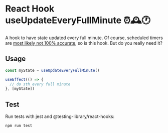 # React Hook useUpdateEveryFullMinute ⏰🕰️🕐

A hook to have state updated every full minute. Of course, scheduled timers are [most likely not 100% accurate](https://developer.mozilla.org/en-US/docs/Web/API/setTimeout#reasons_for_delays_longer_than_specified), so is this hook. But do you really need it?

## Usage

```js
const myState = useUpdateEveryFullMinute()

useEffect(() => {
  // do sth every full minute
}, [myState])
```


## Test

Run tests with jest and @testing-library/react-hooks:

```bash
npm run test
```
